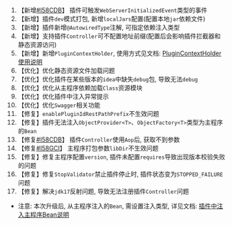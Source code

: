 1.  【新增[#I58CDB]([#I58CDB](https://gitee.com/starblues/springboot-plugin-framework-parent/issues/I58CDB))】 插件可触发`WebServerInitializedEvent`类型的事件
2.  【新增】插件`dev`模式打包, 新增`localJars`配置(配置本地`jar`依赖文件)
3.  【新增】插件新增`@AutowiredType`注解, 可指定依赖注入类型
4.  【新增】支持插件`Controller`可不配置地址前缀(配置后会影响插件拦截器和静态资源访问)
5.  【新增】新增`PluginContextHolder`, 使用方式见文档: [PluginContextHolder使用说明](https://www.yuque.com/starblues/spring-brick-3.0.0/un3cic)
6.  【优化】优化静态资源文件加载问题
7.  【优化】优化插件在某些版本的`idea`中缺失`debug`包, 导致无法`debug`
8.  【优化】优化从主程序依赖加载`Class`资源模块
9.  【优化】优化插件中注入异常提示
10. 【优化】优化`Swagger`相关功能
11. 【修复】`enablePluginIdRestPathPrefix`不生效问题
12. 【修复】插件无法注入`ObjectProvider<T>`、`ObjectFactory<T>`类型为主程序的`Bean`
13. 【修复[#I58CDB](https://gitee.com/starblues/springboot-plugin-framework-parent/issues/I58CDB)】 插件`Controller`使用`Aop`后, 获取不到参数
14. 【修复[#I58GCI](https://gitee.com/starblues/springboot-plugin-framework-parent/issues/I58GCI)】 主程序打包参数`libDir`不生效问题
15. 【修复】修复主程序配置`version`, 插件未配置`requires`导致出现版本校验失败的问题
16. 【修复】修复`StopValidator`禁止插件停止时, 插件状态变为`STOPPED_FAILURE`问题
17. 【修复】解决`jdk17`反射问题, 导致无法注册插件`Controller`问题


- 注意: 本次升级后, 从主程序注入的`Bean`, 需设置注入类型, 详见文档: [插件中注入主程序Bean说明](https://www.yuque.com/starblues/spring-brick-3.0.0/vot8gg)